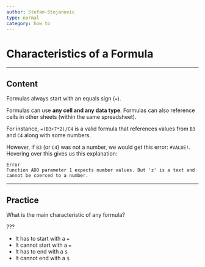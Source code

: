 ```yaml
---
author: Stefan-Stojanovic
type: normal
category: how to
---
```


# Characteristics of a Formula


---

## Content

Formulas always start with an equals sign (`=`).

Formulas can use **any cell and any data type**. Formulas can also reference cells in other sheets (within the same spreadsheet).

For instance, `=(B3+7*2)/C4` is a valid formula that references values from `B3` and `C4` along with some numbers.

However, if `B3` (or `C4`) was not a number, we would get this error: `#VALUE!`.
Hovering over this gives us this explanation:

```plain-text
Error
Function ADD parameter 1 expects number values. But 'z' is a text and cannot be coerced to a number.
```


---

## Practice

What is the main characteristic of any formula?

???

- It has to start with a `=`
- It cannot start with a `=`
- It has to end with a `$`
- It cannot end with a `$`
